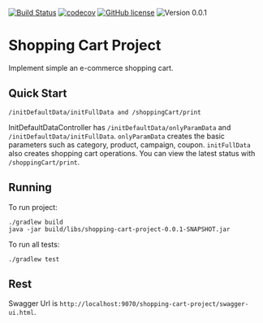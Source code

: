[![Build Status](https://travis-ci.org/emrearslan/shopping-cart-project.svg?branch=master)](https://travis-ci.org/emrearslan/shopping-cart-project)
[![codecov](https://codecov.io/gh/emrearslan/shopping-cart-project/branch/master/graph/badge.svg)](https://codecov.io/gh/emrearslan/shopping-cart-project)
[![GitHub license](https://img.shields.io/github/license/emrearslan/shopping-cart-project.svg)](https://github.com/emrearslan/shopping-cart-project/blob/master/LICENSE)
![Version 0.0.1](https://img.shields.io/badge/version-0.0.1-yellow.svg)

# Shopping Cart Project
Implement simple an e-commerce shopping cart.

## Quick Start
```
/initDefaultData/initFullData and /shoppingCart/print
```
InitDefaultDataController has `/initDefaultData/onlyParamData` and `/initDefaultData/initFullData`. `onlyParamData` creates the basic parameters such as category, product, campaign, coupon. `initFullData` also creates shopping cart operations. You can view the latest status with `/shoppingCart/print`.

## Running
To run project:
```
./gradlew build
java -jar build/libs/shopping-cart-project-0.0.1-SNAPSHOT.jar
```

To run all tests:
```
./gradlew test
```

## Rest
Swagger Url is `http://localhost:9070/shopping-cart-project/swagger-ui.html`.
